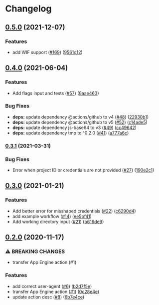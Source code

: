 # Changelog

## [0.5.0](https://www.github.com/google-github-actions/deploy-appengine/compare/v0.4.0...v0.5.0) (2021-12-07)


### Features

* add WIF support ([#169](https://www.github.com/google-github-actions/deploy-appengine/issues/169)) ([9561d12](https://www.github.com/google-github-actions/deploy-appengine/commit/9561d1239a5f8208fc7614c9ff350ca787b61211))

## [0.4.0](https://www.github.com/google-github-actions/deploy-appengine/compare/v0.3.1...v0.4.0) (2021-06-04)


### Features

* Add flags input and tests ([#57](https://www.github.com/google-github-actions/deploy-appengine/issues/57)) ([8aae463](https://www.github.com/google-github-actions/deploy-appengine/commit/8aae463f646fdf5c6ca3e6c9affbfd7be9d6d664))


### Bug Fixes

* **deps:** update dependency @actions/github to v4 ([#48](https://www.github.com/google-github-actions/deploy-appengine/issues/48)) ([22930b1](https://www.github.com/google-github-actions/deploy-appengine/commit/22930b18cbc21992adfe1829f505127deb9e095e))
* **deps:** update dependency @actions/github to v5 ([#52](https://www.github.com/google-github-actions/deploy-appengine/issues/52)) ([c14ade5](https://www.github.com/google-github-actions/deploy-appengine/commit/c14ade5fdb7581f4a344bcc7c50763bda122d28f))
* **deps:** update dependency js-base64 to v3 ([#49](https://www.github.com/google-github-actions/deploy-appengine/issues/49)) ([cc49642](https://www.github.com/google-github-actions/deploy-appengine/commit/cc49642f14ab96c60a8707301c5352d87eb61807))
* **deps:** update dependency tmp to ^0.2.0 ([#41](https://www.github.com/google-github-actions/deploy-appengine/issues/41)) ([a777a6c](https://www.github.com/google-github-actions/deploy-appengine/commit/a777a6cfd250049d3d7a988fc6537fa169e10181))

### [0.3.1](https://www.github.com/google-github-actions/deploy-appengine/compare/v0.3.0...v0.3.1) (2021-03-31)


### Bug Fixes

* Error when project ID or credentials are not provided ([#27](https://www.github.com/google-github-actions/deploy-appengine/issues/27)) ([190e2c1](https://www.github.com/google-github-actions/deploy-appengine/commit/190e2c145a27274614723e75a4efc567864a564a))

## [0.3.0](https://www.github.com/google-github-actions/deploy-appengine/compare/v0.2.0...v0.3.0) (2021-01-21)


### Features

* Add better error for misshaped credentials ([#22](https://www.github.com/google-github-actions/deploy-appengine/issues/22)) ([c6290d4](https://www.github.com/google-github-actions/deploy-appengine/commit/c6290d4810b64907b2a41ce4dde866e629bab792))
* add example workflow ([#14](https://www.github.com/google-github-actions/deploy-appengine/issues/14)) ([ee5bf41](https://www.github.com/google-github-actions/deploy-appengine/commit/ee5bf411b807a187809fad3cbf240c80029f12e7))
* Add working directory input ([#21](https://www.github.com/google-github-actions/deploy-appengine/issues/21)) ([b616de9](https://www.github.com/google-github-actions/deploy-appengine/commit/b616de98e0771e8583e79ff21cee13d53872a5cf))

## [0.2.0](https://www.github.com/google-github-actions/deploy-appengine/compare/v0.1.0...v0.2.0) (2020-11-17)


### ⚠ BREAKING CHANGES

* transfer App Engine action (#1)

### Features

* add correct user-agent ([#6](https://www.github.com/google-github-actions/deploy-appengine/issues/6)) ([b2d7f5e](https://www.github.com/google-github-actions/deploy-appengine/commit/b2d7f5e25902cbd0209d8f83164ab891330c3845))
* transfer App Engine action ([#1](https://www.github.com/google-github-actions/deploy-appengine/issues/1)) ([0c28e4e](https://www.github.com/google-github-actions/deploy-appengine/commit/0c28e4e9c1737ef8cb0ad01c7de425032b3ef18b))
* update action desc ([#8](https://www.github.com/google-github-actions/deploy-appengine/issues/8)) ([6b7e4ce](https://www.github.com/google-github-actions/deploy-appengine/commit/6b7e4ce5ecf9c067d20a39902523194335168ca8))
